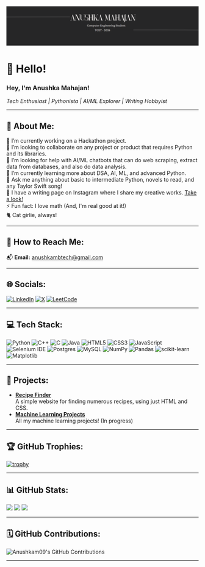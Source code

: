 ## ![Header Image](./cover.png)

# 👋 Hello!  
### Hey, I'm Anushka Mahajan!  
*Tech Enthusiast | Pythonista | AI/ML Explorer | Writing Hobbyist*  

---

## 💫 **About Me:**

🔭 I’m currently working on a Hackathon project.  <br>
👯 I’m looking to collaborate on any project or product that requires Python and its libraries.  <br>
🤝 I’m looking for help with AI/ML chatbots that can do web scraping, extract data from databases, and also do data analysis. <br>
🌱 I’m currently learning more about DSA, AI, ML, and advanced Python.  <br>
💬 Ask me anything about basic to intermediate Python, novels to read, and any Taylor Swift song!  <br>
📝 I have a writing page on Instagram where I share my creative works. [Take a look!](https://www.instagram.com/this.isme.writing/) <br>
⚡ Fun fact: I love math (And, I'm real good at it!) <br>
🐈 Cat girlie, always!

---

## 📧 **How to Reach Me:**

📬 **Email:** anushkambtech@gmail.com

---

## 🌐 **Socials:**

[![LinkedIn](https://img.shields.io/badge/LinkedIn-%230077B5.svg?style=for-the-badge&logo=linkedin&logoColor=white)](https://www.linkedin.com/in/anushka-mahajan-5252b3272)  [![X](https://img.shields.io/badge/X-000000.svg?style=for-the-badge&logo=X&logoColor=white)](https://twitter.com/AnushkaM_here) [![LeetCode](https://img.shields.io/badge/LeetCode-%23FFA116.svg?style=for-the-badge&logo=leetcode&logoColor=white)](https://leetcode.com/anushkambtech)

---

## 💻 **Tech Stack:**

![Python](https://img.shields.io/badge/python-3670A0?style=for-the-badge&logo=python&logoColor=ffdd54) ![C++](https://img.shields.io/badge/c++-%2300599C.svg?style=for-the-badge&logo=c%2B%2B&logoColor=white) ![C](https://img.shields.io/badge/c-%2300599C.svg?style=for-the-badge&logo=c&logoColor=white) ![Java](https://img.shields.io/badge/java-%23ED8B00.svg?style=for-the-badge&logo=java&logoColor=white) 
![HTML5](https://img.shields.io/badge/html5-%23E34F26.svg?style=for-the-badge&logo=html5&logoColor=white) ![CSS3](https://img.shields.io/badge/css3-%231572B6.svg?style=for-the-badge&logo=css3&logoColor=white) ![JavaScript](https://img.shields.io/badge/javascript-%23323330.svg?style=for-the-badge&logo=javascript&logoColor=%23F7DF1E) 
![Selenium IDE](https://img.shields.io/badge/selenium-43B02A.svg?style=for-the-badge&logo=selenium&logoColor=white) ![Postgres](https://img.shields.io/badge/postgres-%23316192.svg?style=for-the-badge&logo=postgresql&logoColor=white) ![MySQL](https://img.shields.io/badge/mysql-4479A1.svg?style=for-the-badge&logo=mysql&logoColor=white) 
![NumPy](https://img.shields.io/badge/numpy-%23013243.svg?style=for-the-badge&logo=numpy&logoColor=white) ![Pandas](https://img.shields.io/badge/pandas-%23150458.svg?style=for-the-badge&logo=pandas&logoColor=white) ![scikit-learn](https://img.shields.io/badge/scikit--learn-%23F7931E.svg?style=for-the-badge&logo=scikit-learn&logoColor=white)  ![Matplotlib](https://img.shields.io/badge/Matplotlib-%23ffffff.svg?style=for-the-badge&logo=Matplotlib&logoColor=black) 

---

## 🚀 **Projects:**

- **[Recipe Finder](https://github.com/Anushkam09/Recipe-finder)**  
   A simple website for finding numerous recipes, using just HTML and CSS.
- **[Machine Learning Projects](https://github.com/Anushkam09/MachineLearning)**  
   All my machine learning projects! (In progress) 

---

## 🏆 **GitHub Trophies:**

[![trophy](https://github-profile-trophy.vercel.app/?username=Anushkam09&theme=gruvbox)](https://github.com/ryo-ma/github-profile-trophy)

---

## 📊 **GitHub Stats:**

![](https://github-readme-stats.vercel.app/api?username=Anushkam09&theme=gruvbox&hide_border=false&include_all_commits=true&count_private=true)     ![](https://github-readme-stats.vercel.app/api/top-langs/?username=Anushkam09&theme=gruvbox&hide_border=false&include_all_commits=true&count_private=true&layout=compact) ![](https://github-readme-streak-stats.herokuapp.com/?user=Anushkam09&theme=gruvbox&hide_border=false)  

---

## 🗓️ **GitHub Contributions:**

![Anushkam09's GitHub Contributions](https://github-readme-activity-graph.vercel.app/graph?username=Anushkam09&theme=gruvbox)


---



